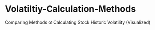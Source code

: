 # Volatiltiy-Calculation-Methods
Comparing Methods of Calculating Stock Historic Volatility (Visualized)
